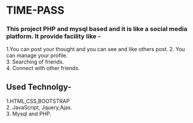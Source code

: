 # TIME-PASS
### This project PHP and mysql based and it is like a social media platform. It provide facility like - 
1.You can post your thought and you can see and like others post.
2. You can manage your profile.<br/>
3. Searching of friends.<br/>
4. Connect with other friends.<br>

## Used Technolgy-
1.HTML,CSS,BOOTSTRAP<br>
2. JavaScript, Jquery,Ajax.<br>
3. Mysql and PHP.<br>


